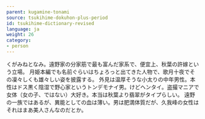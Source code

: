 ```yaml
---
parent: kugamine-tonami
source: tsukihime-dokuhon-plus-period
id: tsukihime-dictionary-revised
language: ja
weight: 26
category:
- person
---
```


くがみねとなみ。遠野家の分家筋で最も富んだ家系で、便宜上、秋葉の許嫁という立場。
月姫本編でも名前ぐらいはちょろっと出てきた人物で、歌月十夜でその凜々しくも雄々しい姿を披露する。
外見は温厚そうな小太りの中年男性。本性はドス黒く陰湿で野心家というトンデモナイ男。けどヘンタイ。盗撮マニアで女体（女の子、ではない）大好き。本当は秋葉より翡翠がタイプらしい。
遠野の一族ではあるが、異能としての血は薄い。男は肥満体質だが、久我峰の女性はそれはまあ美人さんなのだとか。
